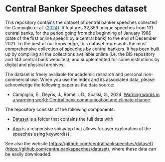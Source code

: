 # Central Banker Speeches dataset

This repository contains the dataset of central banker speeches collected for Campiglio et al. (<a style="color:#0569b9;" href="" target="_blank" rel="noopener">2024</a>). It features 32,359 unique speeches from 131 central banks, for the period going from the beginning of January 1986 (date of the first online speech by a central bank) to the end of December 2021.
To the best of our knowledge, this dataset represents the most comprehensive collection of speeches by central bankers. It has been built up by compiling all the collections available online (i.e. the BIS repository and 143 central bank websites), and supplemented for some institutions by digital and physical archives. 

The dataset is freely available for academic research and personal non-commercial use.
When you use the index and its associated data, please acknowledge the following paper as the data source:
- Campiglio, E., Deyris, J., Romelli, D., Scalisi, G., 2024. [Warning words in a warming world: Central bank communication and climate change]().


The repository consists of the following components:

- [Dataset](https://github.com/centralbankspeeches/dataset) is a folder that contains the full data with 
  
- [App](https://github.com/centralbankspeeches/app) is a responsive shinyapp that allows for user exploration of the speeches using keyword(s). 

See also the website [https://github.com/centralbankspeeches/dataset](https://github.com/centralbankspeeches/dataset), where these data can be easily downloaded. 
